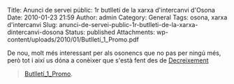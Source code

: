 Title: Anunci de servei públic: 1r butlletí de la xarxa d'intercanvi d'Osona
Date: 2010-01-23 21:59
Author: admin
Category: General
Tags: osona, xarxa d'intercanvi
Slug: anunci-de-servei-public-1r-butlleti-de-la-xarxa-dintercanvi-dosona
Status: published
Attachments: wp-content/uploads/2010/01/Butlletí_1_Promo.pdf

De nou, molt més interessant per als osonencs que no pas per ningú més, però tot i així us dóna a conèixer que s'està fent des de [Decreixement](http://decreixement.net/ "Lloc web del projecte Xarxa per al decreixement")

> [Butlletí_1_Promo](http://gil.badall.net/wp-content/uploads/2010/01/Butlletí_1_Promo.pdf).

